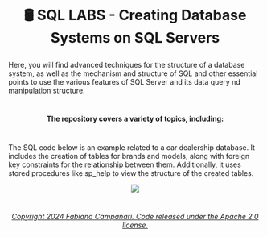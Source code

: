 <br>

# <p align="center"> 🛢️ SQL LABS - Creating Database Systems  on SQL Servers

Here, you will find advanced techniques for the structure of a database system, as well as the mechanism and structure of SQL  and other essential points to use the various features of SQL Server and its data query nd manipulation structure.

#

#### <p align="center"> The repository covers a variety of topics, including:






#

The SQL code below is an example related to a car dealership database. It includes the creation of tables for brands and models, along with foreign key constraints for the relationship between them. Additionally, it uses stored procedures like sp_help to view the structure of the created tables.


<p align="center">
<img src="https://github.com/FabianaCampanari/SQL_LABS/assets/113218619/069f2147-992e-4183-b997-c23d41530dda"/>


#

###### <p align="center"> [Copyright 2024 Fabiana Campanari. Code released under the Apache 2.0 license.](https://github.com/FabianaCampanari/SQL_LABS/blob/5a8f935d961852f4801c868033cbdeb53e003b80/LICENSE)
